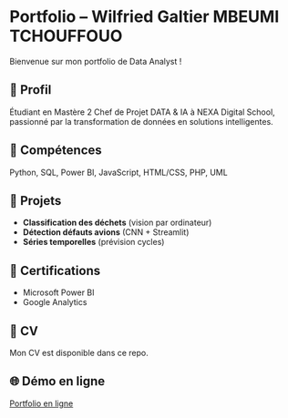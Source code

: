 
# Portfolio – Wilfried Galtier MBEUMI TCHOUFFOUO

Bienvenue sur mon portfolio de Data Analyst !

## 🔎 Profil
Étudiant en Mastère 2 Chef de Projet DATA & IA à NEXA Digital School, passionné par la transformation de données en solutions intelligentes.

## 🧠 Compétences
Python, SQL, Power BI, JavaScript, HTML/CSS, PHP, UML

## 🚀 Projets
- **Classification des déchets** (vision par ordinateur)
- **Détection défauts avions** (CNN + Streamlit)
- **Séries temporelles** (prévision cycles)

## 📜 Certifications
- Microsoft Power BI
- Google Analytics

## 📎 CV
Mon CV est disponible dans ce repo.

## 🌐 Démo en ligne
[Portfolio en ligne](https://wilfried-mbeumi.github.io)
